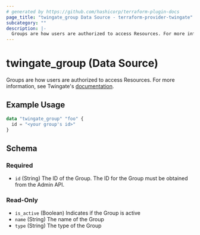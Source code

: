 ```yaml
---
# generated by https://github.com/hashicorp/terraform-plugin-docs
page_title: "twingate_group Data Source - terraform-provider-twingate"
subcategory: ""
description: |-
  Groups are how users are authorized to access Resources. For more information, see Twingate's documentation https://docs.twingate.com/docs/groups.
---
```


# twingate_group (Data Source)

Groups are how users are authorized to access Resources. For more information, see Twingate's [documentation](https://docs.twingate.com/docs/groups).

## Example Usage

```terraform
data "twingate_group" "foo" {
  id = "<your group's id>"
}
```

<!-- schema generated by tfplugindocs -->
## Schema

### Required

- `id` (String) The ID of the Group. The ID for the Group must be obtained from the Admin API.

### Read-Only

- `is_active` (Boolean) Indicates if the Group is active
- `name` (String) The name of the Group
- `type` (String) The type of the Group


